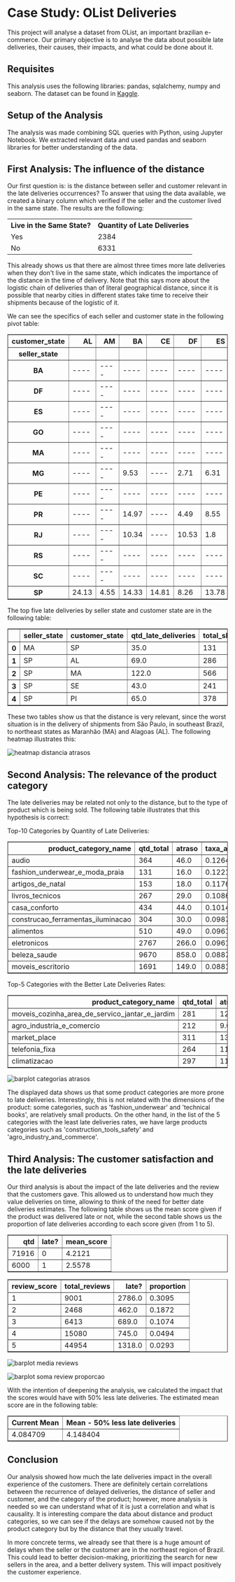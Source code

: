 # Case Study: OList Deliveries

This project will analyse a dataset from OList, an important brazilian e-commerce. Our primary objective is to analyse the data about possible late deliveries, their causes, their impacts, and what could be done about it.

## Requisites
This analysis uses the following libraries: pandas, sqlalchemy, numpy and seaborn. The dataset can be found in <a href=https://www.kaggle.com/olistbr/brazilian-ecommerce>Kaggle</a>.

## Setup of the Analysis
The analysis was made combining SQL queries with Python, using Jupyter Notebook. We extracted relevant data and used pandas and seaborn libraries for better understanding of the data.

## First Analysis: The influence of the distance
Our first question is: is the distance between seller and customer relevant in the late deliveries occurrences? To answer that using the data available, we created a binary column which verified if the seller and the customer lived in the same state. The results are the following:

<table>
 <tr>
  <th>Live in the Same State?</th>
  <th>Quantity of Late Deliveries</th>
 </tr>
 <tr>
  <td>Yes</td>
  <td>2384</td>
 </tr>
  <td>No</td>
  <td>6331</td>
 </tr>
</table>

This already shows us that there are almost three times more late deliveries when they don't live in the same state, which indicates the importance of the distance in the time of delivery. Note that this says more about the logistic chain of deliveries than of literal geographical distance, since it is possible that nearby cities in different states take time to receive their shipments because of the logistic of it.

We can see the specifics of each seller and customer state in the following pivot table:
<table border="1" class="dataframe">
  <thead>
    <tr style="text-align: right;">
      <th>customer_state</th>
      <th>AL</th>
      <th>AM</th>
      <th>BA</th>
      <th>CE</th>
      <th>DF</th>
      <th>ES</th>
      <th>GO</th>
      <th>MA</th>
      <th>MG</th>
      <th>MS</th>
      <th>MT</th>
      <th>PA</th>
      <th>PB</th>
      <th>PE</th>
      <th>PI</th>
      <th>PR</th>
      <th>RJ</th>
      <th>RN</th>
      <th>RO</th>
      <th>RS</th>
      <th>SC</th>
      <th>SE</th>
      <th>SP</th>
      <th>TO</th>
    </tr>
    <tr>
      <th>seller_state</th>
      <th></th>
      <th></th>
      <th></th>
      <th></th>
      <th></th>
      <th></th>
      <th></th>
      <th></th>
      <th></th>
      <th></th>
      <th></th>
      <th></th>
      <th></th>
      <th></th>
      <th></th>
      <th></th>
      <th></th>
      <th></th>
      <th></th>
      <th></th>
      <th></th>
      <th></th>
      <th></th>
      <th></th>
    </tr>
  </thead>
  <tbody>
    <tr>
      <th>BA</th>
      <td>----</td>
      <td>----</td>
      <td>----</td>
      <td>----</td>
      <td>----</td>
      <td>----</td>
      <td>----</td>
      <td>----</td>
      <td>----</td>
      <td>----</td>
      <td>----</td>
      <td>----</td>
      <td>----</td>
      <td>----</td>
      <td>----</td>
      <td>----</td>
      <td>----</td>
      <td>----</td>
      <td>----</td>
      <td>----</td>
      <td>----</td>
      <td>----</td>
      <td>5.23</td>
      <td>----</td>
    </tr>
    <tr>
      <th>DF</th>
      <td>----</td>
      <td>----</td>
      <td>----</td>
      <td>----</td>
      <td>----</td>
      <td>----</td>
      <td>----</td>
      <td>----</td>
      <td>0.93</td>
      <td>----</td>
      <td>----</td>
      <td>----</td>
      <td>----</td>
      <td>----</td>
      <td>----</td>
      <td>----</td>
      <td>8.18</td>
      <td>----</td>
      <td>----</td>
      <td>----</td>
      <td>----</td>
      <td>----</td>
      <td>2.68</td>
      <td>----</td>
    </tr>
    <tr>
      <th>ES</th>
      <td>----</td>
      <td>----</td>
      <td>----</td>
      <td>----</td>
      <td>----</td>
      <td>----</td>
      <td>----</td>
      <td>----</td>
      <td>----</td>
      <td>----</td>
      <td>----</td>
      <td>----</td>
      <td>----</td>
      <td>----</td>
      <td>----</td>
      <td>----</td>
      <td>----</td>
      <td>----</td>
      <td>----</td>
      <td>----</td>
      <td>----</td>
      <td>----</td>
      <td>9.24</td>
      <td>----</td>
    </tr>
    <tr>
      <th>GO</th>
      <td>----</td>
      <td>----</td>
      <td>----</td>
      <td>----</td>
      <td>----</td>
      <td>----</td>
      <td>----</td>
      <td>----</td>
      <td>----</td>
      <td>----</td>
      <td>----</td>
      <td>----</td>
      <td>----</td>
      <td>----</td>
      <td>----</td>
      <td>----</td>
      <td>----</td>
      <td>----</td>
      <td>----</td>
      <td>----</td>
      <td>----</td>
      <td>----</td>
      <td>3.55</td>
      <td>----</td>
    </tr>
    <tr>
      <th>MA</th>
      <td>----</td>
      <td>----</td>
      <td>----</td>
      <td>----</td>
      <td>----</td>
      <td>----</td>
      <td>----</td>
      <td>----</td>
      <td>----</td>
      <td>----</td>
      <td>----</td>
      <td>----</td>
      <td>----</td>
      <td>----</td>
      <td>----</td>
      <td>----</td>
      <td>----</td>
      <td>----</td>
      <td>----</td>
      <td>----</td>
      <td>----</td>
      <td>----</td>
      <td>26.72</td>
      <td>----</td>
    </tr>
    <tr>
      <th>MG</th>
      <td>----</td>
      <td>----</td>
      <td>9.53</td>
      <td>----</td>
      <td>2.71</td>
      <td>6.31</td>
      <td>2.89</td>
      <td>----</td>
      <td>2.98</td>
      <td>----</td>
      <td>----</td>
      <td>----</td>
      <td>----</td>
      <td>7.56</td>
      <td>----</td>
      <td>1.69</td>
      <td>8.73</td>
      <td>----</td>
      <td>----</td>
      <td>4.76</td>
      <td>8.68</td>
      <td>----</td>
      <td>3.98</td>
      <td>----</td>
    </tr>
    <tr>
      <th>PE</th>
      <td>----</td>
      <td>----</td>
      <td>----</td>
      <td>----</td>
      <td>----</td>
      <td>----</td>
      <td>----</td>
      <td>----</td>
      <td>----</td>
      <td>----</td>
      <td>----</td>
      <td>----</td>
      <td>----</td>
      <td>----</td>
      <td>----</td>
      <td>----</td>
      <td>----</td>
      <td>----</td>
      <td>----</td>
      <td>----</td>
      <td>----</td>
      <td>----</td>
      <td>2.83</td>
      <td>----</td>
    </tr>
    <tr>
      <th>PR</th>
      <td>----</td>
      <td>----</td>
      <td>14.97</td>
      <td>----</td>
      <td>4.49</td>
      <td>8.55</td>
      <td>----</td>
      <td>----</td>
      <td>5.54</td>
      <td>----</td>
      <td>----</td>
      <td>----</td>
      <td>----</td>
      <td>11.76</td>
      <td>----</td>
      <td>4.23</td>
      <td>12.73</td>
      <td>----</td>
      <td>----</td>
      <td>4.6</td>
      <td>7.54</td>
      <td>----</td>
      <td>3.58</td>
      <td>----</td>
    </tr>
    <tr>
      <th>RJ</th>
      <td>----</td>
      <td>----</td>
      <td>10.34</td>
      <td>----</td>
      <td>10.53</td>
      <td>1.8</td>
      <td>7.09</td>
      <td>----</td>
      <td>6.91</td>
      <td>----</td>
      <td>----</td>
      <td>----</td>
      <td>----</td>
      <td>12.04</td>
      <td>----</td>
      <td>7.69</td>
      <td>5.97</td>
      <td>----</td>
      <td>----</td>
      <td>9.25</td>
      <td>9.42</td>
      <td>----</td>
      <td>8.23</td>
      <td>----</td>
    </tr>
    <tr>
      <th>RS</th>
      <td>----</td>
      <td>----</td>
      <td>----</td>
      <td>----</td>
      <td>----</td>
      <td>----</td>
      <td>----</td>
      <td>----</td>
      <td>2.28</td>
      <td>----</td>
      <td>----</td>
      <td>----</td>
      <td>----</td>
      <td>----</td>
      <td>----</td>
      <td>4.7</td>
      <td>8.99</td>
      <td>----</td>
      <td>----</td>
      <td>6.73</td>
      <td>0.0</td>
      <td>----</td>
      <td>2.10</td>
      <td>----</td>
    </tr>
    <tr>
      <th>SC</th>
      <td>----</td>
      <td>----</td>
      <td>----</td>
      <td>----</td>
      <td>----</td>
      <td>----</td>
      <td>----</td>
      <td>----</td>
      <td>4.76</td>
      <td>----</td>
      <td>----</td>
      <td>----</td>
      <td>----</td>
      <td>----</td>
      <td>----</td>
      <td>3.09</td>
      <td>10.0</td>
      <td>----</td>
      <td>----</td>
      <td>5.74</td>
      <td>6.75</td>
      <td>----</td>
      <td>4.05</td>
      <td>----</td>
    </tr>
    <tr>
      <th>SP</th>
      <td>24.13</td>
      <td>4.55</td>
      <td>14.33</td>
      <td>14.81</td>
      <td>8.26</td>
      <td>13.78</td>
      <td>8.52</td>
      <td>21.55</td>
      <td>6.01</td>
      <td>13.37</td>
      <td>6.61</td>
      <td>12.61</td>
      <td>10.0</td>
      <td>9.78</td>
      <td>17.2</td>
      <td>5.07</td>
      <td>14.41</td>
      <td>11.47</td>
      <td>4.52</td>
      <td>7.13</td>
      <td>10.4</td>
      <td>17.84</td>
      <td>5.97</td>
      <td>12.23</td>
    </tr>
  </tbody>
</table>

The top five late deliveries by seller state and customer state are in the following table:
<table border="1" class="dataframe">
  <thead>
    <tr style="text-align: right;">
      <th></th>
      <th>seller_state</th>
      <th>customer_state</th>
      <th>qtd_late_deliveries</th>
      <th>total_shipments</th>
      <th>late_rate</th>
    </tr>
  </thead>
  <tbody>
    <tr>
      <th>0</th>
      <td>MA</td>
      <td>SP</td>
      <td>35.0</td>
      <td>131</td>
      <td>26.72</td>
    </tr>
    <tr>
      <th>1</th>
      <td>SP</td>
      <td>AL</td>
      <td>69.0</td>
      <td>286</td>
      <td>24.13</td>
    </tr>
    <tr>
      <th>2</th>
      <td>SP</td>
      <td>MA</td>
      <td>122.0</td>
      <td>566</td>
      <td>21.55</td>
    </tr>
    <tr>
      <th>3</th>
      <td>SP</td>
      <td>SE</td>
      <td>43.0</td>
      <td>241</td>
      <td>17.84</td>
    </tr>
    <tr>
      <th>4</th>
      <td>SP</td>
      <td>PI</td>
      <td>65.0</td>
      <td>378</td>
      <td>17.20</td>
    </tr>
  </tbody>
</table>

These two tables show us that the distance is very relevant, since the worst situation is in the delivery of shipments from São Paulo, in southeast Brazil, to northeast states as Maranhão (MA) and Alagoas (AL). The following heatmap illustrates this:

![heatmap distancia atrasos](https://user-images.githubusercontent.com/110355804/224564559-1e07550e-ffde-4124-9f49-62d381efe0bc.png)


## Second Analysis: The relevance of the product category
The late deliveries may be related not only to the distance, but to the type of product which is being sold. The following table illustrates that this hypothesis is correct:

Top-10 Categories by Quantity of Late Deliveries:
<table border="1" class="dataframe">
  <thead>
    <tr style="text-align: right;">
      <th>product_category_name</th>
      <th>qtd_total</th>
      <th>atraso</th>
      <th>taxa_atrasos</th>
    </tr>
  </thead>
  <tbody>
    <tr>
      <td>audio</td>
      <td>364</td>
      <td>46.0</td>
      <td>0.1264</td>
    </tr>
    <tr>
      <td>fashion_underwear_e_moda_praia</td>
      <td>131</td>
      <td>16.0</td>
      <td>0.1221</td>
    </tr>
    <tr>
      <td>artigos_de_natal</td>
      <td>153</td>
      <td>18.0</td>
      <td>0.1176</td>
    </tr>
    <tr>
      <td>livros_tecnicos</td>
      <td>267</td>
      <td>29.0</td>
      <td>0.1086</td>
    </tr>
    <tr>
      <td>casa_conforto</td>
      <td>434</td>
      <td>44.0</td>
      <td>0.1014</td>
    </tr>
    <tr>
      <td>construcao_ferramentas_iluminacao</td>
      <td>304</td>
      <td>30.0</td>
      <td>0.0987</td>
    </tr>
    <tr>
      <td>alimentos</td>
      <td>510</td>
      <td>49.0</td>
      <td>0.0961</td>
    </tr>
    <tr>
      <td>eletronicos</td>
      <td>2767</td>
      <td>266.0</td>
      <td>0.0961</td>
    </tr>
    <tr>
      <td>beleza_saude</td>
      <td>9670</td>
      <td>858.0</td>
      <td>0.0887</td>
    </tr>
    <tr>
      <td>moveis_escritorio</td>
      <td>1691</td>
      <td>149.0</td>
      <td>0.0881</td>
    </tr>
  </tbody>
</table>

Top-5 Categories with the Better Late Deliveries Rates:
<table border="1" class="dataframe">
  <thead>
    <tr style="text-align: right;">
      <th>product_category_name</th>
      <th>qtd_total</th>
      <th>atraso</th>
      <th>taxa_atrasos</th>
    </tr>
  </thead>
  <tbody>
    <tr>
      <td>moveis_cozinha_area_de_servico_jantar_e_jardim</td>
      <td>281</td>
      <td>12.0</td>
      <td>0.0427</td>
    </tr>
    <tr>
      <td>agro_industria_e_comercio</td>
      <td>212</td>
      <td>9.0</td>
      <td>0.0425</td>
    </tr>
    <tr>
      <td>market_place</td>
      <td>311</td>
      <td>13.0</td>
      <td>0.0418</td>
    </tr>
    <tr>
      <td>telefonia_fixa</td>
      <td>264</td>
      <td>11.0</td>
      <td>0.0417</td>
    </tr>
    <tr>
      <td>climatizacao</td>
      <td>297</td>
      <td>11.0</td>
      <td>0.0370</td>
    </tr>
  </tbody>
</table>

![barplot categorias atrasos](https://user-images.githubusercontent.com/110355804/224565019-6e59a01d-ef67-46a3-b3a0-f3e31f547b61.png)

The displayed data shows us that some product categories are more prone to late deliveries. Interestingly, this is not related with the dimensions of the product: some categories, such as 'fashion_underwear' and 'technical books', are relatively small products. On the other hand, in the list of the 5 categories with the least late deliveries rates, we have large products categories such as 'construction_tools_safety' and 'agro_industry_and_commerce'.

## Third Analysis: The customer satisfaction and the late deliveries
Our third analysis is about the impact of the late deliveries and the review that the customers gave. This allowed us to understand how much they value deliveries on time, allowing to think of the need for better date deliveries estimates. The following table shows us the mean score given if the product was delivered late or not, while the second table shows us the proportion of late deliveries according to each score given (from 1 to 5).

<table border="1" class="dataframe">
  <thead>
    <tr style="text-align: right;">
      <th>qtd</th>
      <th>late?</th>
      <th>mean_score</th>
    </tr>
  </thead>
  <tbody>
    <tr>
      <td>71916</td>
      <td>0</td>
      <td>4.2121</td>
    </tr>
    <tr>
      <td>6000</td>
      <td>1</td>
      <td>2.5578</td>
    </tr>
  </tbody>
</table>

<table border="1" class="dataframe">
  <thead>
    <tr style="text-align: right;">
      <th>review_score</th>
      <th>total_reviews</th>
      <th>late?</th>
      <th>proportion</th>
    </tr>
  </thead>
  <tbody>
    <tr>
      <td>1</td>
      <td>9001</td>
      <td>2786.0</td>
      <td>0.3095</td>
    </tr>
    <tr>
      <td>2</td>
      <td>2468</td>
      <td>462.0</td>
      <td>0.1872</td>
    </tr>
    <tr>
      <td>3</td>
      <td>6413</td>
      <td>689.0</td>
      <td>0.1074</td>
    </tr>
    <tr>
      <td>4</td>
      <td>15080</td>
      <td>745.0</td>
      <td>0.0494</td>
    </tr>
    <tr>
      <td>5</td>
      <td>44954</td>
      <td>1318.0</td>
      <td>0.0293</td>
    </tr>
  </tbody>
</table>

![barplot media reviews](https://user-images.githubusercontent.com/110355804/226129895-acffb6a4-59a8-440c-a73c-d2952777b554.png)

![barplot soma review proporcao](https://user-images.githubusercontent.com/110355804/226129902-cea3d983-10d9-4a0a-b1d7-351abfd06174.png)

With the intention of deepening the analysis, we calculated the impact that the scores would have with 50% less late deliveries. The estimated mean score are in the following table:

<table border="1" class="dataframe">
  <thead>
    <tr style="text-align: right;">
      <th>Current Mean</th>
      <th>Mean - 50% less late deliveries</th>
    </tr>
  </thead>
  <tbody>
    <tr>
      <td>4.084709</td>
      <td>4.148404</td>
    </tr>
  </tbody>
</table>

## Conclusion
Our analysis showed how much the late deliveries impact in the overall experience of the customers. There are definitely certain correlations between the recurrence of delayed deliveries, the distance of seller and customer, and the category of the product; however, more analysis is needed so we can understand what of it is just a correlation and what is causality. It is interesting compare the data about distance and product categories, so we can see if the delays are somehow caused not by the product category but by the distance that they usually travel.

In more concrete terms, we already see that there is a huge amount of delays when the seller or the customer are in the northeast region of Brazil. This could lead to better decision-making, prioritizing the search for new sellers in the area, and a better delivery system. This will impact positively the customer experience.

